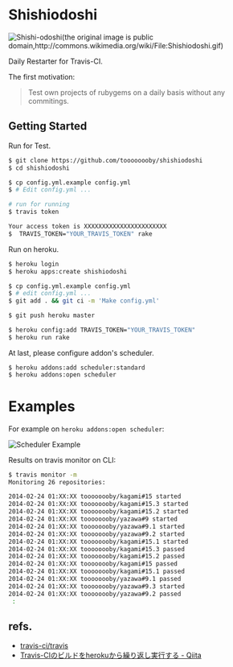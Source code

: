 # Shishiodoshi

![Shishi-odoshi(the original image is public domain,http://commons.wikimedia.org/wiki/File:Shishiodoshi.gif)](https://gist.githubusercontent.com/toooooooby/9172769/raw/7aa3fefd4fb0a00ab91f9fad6f46545dfb6ee4ce/shishiodoshi_image.gif)

Daily Restarter for Travis-CI.

The first motivation: 

> Test own projects of rubygems on a daily basis without any commitings.

## Getting Started

Run for Test.

```bash
$ git clone https://github.com/toooooooby/shishiodoshi
$ cd shishiodoshi

$ cp config.yml.example config.yml
$ # Edit config.yml ...

# run for running
$ travis token

Your access token is XXXXXXXXXXXXXXXXXXXXXXX
$  TRAVIS_TOKEN="YOUR_TRAVIS_TOKEN" rake
```

Run on heroku.

```bash
$ heroku login
$ heroku apps:create shishiodoshi

$ cp config.yml.example config.yml
$ # edit config.yml ...
$ git add . && git ci -m 'Make config.yml'

$ git push heroku master

$ heroku config:add TRAVIS_TOKEN="YOUR_TRAVIS_TOKEN"
$ heroku run rake
```

At last, please configure addon's scheduler.

```
$ heroku addons:add scheduler:standard
$ heroku addons:open scheduler
```


# Examples

For example on `heroku addons:open scheduler`:

![Scheduler Example](https://gist.githubusercontent.com/toooooooby/9172769/raw/668a7c1f57165153dda1de221a504172a4c8648d/shishiodoshi-heroku-scheduled-jobs.jpg)

Results on travis monitor on CLI:

```bash
$ travis monitor -m
Monitoring 26 repositories:

2014-02-24 01:XX:XX toooooooby/kagami#15 started
2014-02-24 01:XX:XX toooooooby/kagami#15.3 started
2014-02-24 01:XX:XX toooooooby/kagami#15.2 started
2014-02-24 01:XX:XX toooooooby/yazawa#9 started
2014-02-24 01:XX:XX toooooooby/yazawa#9.1 started
2014-02-24 01:XX:XX toooooooby/yazawa#9.2 started
2014-02-24 01:XX:XX toooooooby/kagami#15.1 started
2014-02-24 01:XX:XX toooooooby/kagami#15.3 passed
2014-02-24 01:XX:XX toooooooby/kagami#15.2 passed
2014-02-24 01:XX:XX toooooooby/kagami#15 passed
2014-02-24 01:XX:XX toooooooby/kagami#15.1 passed
2014-02-24 01:XX:XX toooooooby/yazawa#9.1 passed
2014-02-24 01:XX:XX toooooooby/yazawa#9.3 started
2014-02-24 01:XX:XX toooooooby/yazawa#9.2 passed
 :
```

## refs.

* [travis-ci/travis](https://github.com/travis-ci/travis#table-of-contents)
* [Travis-CIのビルドをherokuから繰り返し実行する - Qiita](http://qiita.com/sawanoboly/items/7f275e20fb6a643a3553)


